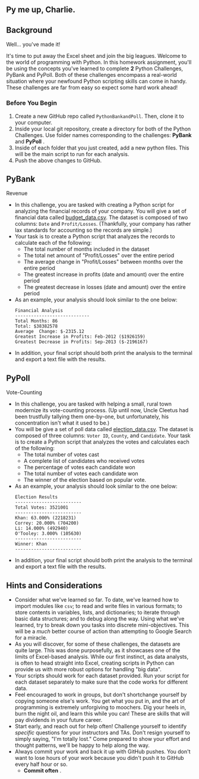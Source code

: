 
## Py me up, Charlie.

## Background

Well... you've made it!

It's time to put away the Excel sheet and join the big leagues. Welcome to the world of programming with Python. In this homework assignment, you'll be using the concepts you've learned to complete **2** Python Challenges, PyBank and PyPoll. Both of these challenges encompass a real-world situation where your newfound Python scripting skills can come in handy. These challenges are far from easy so expect some hard work ahead!

### Before You Begin

1. Create a new GitHub repo called `PythonBankandPoll`. Then, clone it to your computer.
2. Inside your local git repository, create a directory for both of the Python Challenges. Use folder names corresponding to the challenges: **PyBank** and  **PyPoll** .
3. Inside of each folder that you just created, add a new python files. This will be the main script to run for each analysis.
4. Push the above changes to GitHub.

## PyBank

Revenue

* In this challenge, you are tasked with creating a Python script for analyzing the financial records of your company. You will give a set of financial data called [budget_data.csv](https://github.com/kerwehner/Python-PyBank-and-PyPoll/blob/master/PyBank/Resources/budget_data.csv). The dataset is composed of two columns: `Date` and `Profit/Losses`. (Thankfully, your company has rather lax standards for accounting so the records are simple.)
* Your task is to create a Python script that analyzes the records to calculate each of the following:
  * The total number of months included in the dataset
  * The total net amount of "Profit/Losses" over the entire period
  * The average change in "Profit/Losses" between months over the entire period
  * The greatest increase in profits (date and amount) over the entire period
  * The greatest decrease in losses (date and amount) over the entire period
* As an example, your analysis should look similar to the one below:
  ```
  Financial Analysis
  ----------------------------
  Total Months: 86
  Total: $38382578
  Average  Change: $-2315.12
  Greatest Increase in Profits: Feb-2012 ($1926159)
  Greatest Decrease in Profits: Sep-2013 ($-2196167)
  ```
* In addition, your final script should both print the analysis to the terminal and export a text file with the results.

## PyPoll

Vote-Counting

* In this challenge, you are tasked with helping a small, rural town modernize its vote-counting process. (Up until now, Uncle Cleetus had been trustfully tallying them one-by-one, but unfortunately, his concentration isn't what it used to be.)
* You will be give a set of poll data called [election_data.csv](https://github.com/kerwehner/Python-PyBank-and-PyPoll/blob/master/PyPoll/Resources/election_data.csv). The dataset is composed of three columns: `Voter ID`, `County`, and `Candidate`. Your task is to create a Python script that analyzes the votes and calculates each of the following:
  * The total number of votes cast
  * A complete list of candidates who received votes
  * The percentage of votes each candidate won
  * The total number of votes each candidate won
  * The winner of the election based on popular vote.
* As an example, your analysis should look similar to the one below:
  ```
  Election Results
  -------------------------
  Total Votes: 3521001
  -------------------------
  Khan: 63.000% (2218231)
  Correy: 20.000% (704200)
  Li: 14.000% (492940)
  O'Tooley: 3.000% (105630)
  -------------------------
  Winner: Khan
  -------------------------
  ```
* In addition, your final script should both print the analysis to the terminal and export a text file with the results.

## Hints and Considerations

* Consider what we've learned so far. To date, we've learned how to import modules like `csv`; to read and write files in various formats; to store contents in variables, lists, and dictionaries; to iterate through basic data structures; and to debug along the way. Using what we've learned, try to break down you tasks into discrete mini-objectives. This will be a *much* better course of action than attempting to Google Search for a miracle.
* As you will discover, for some of these challenges, the datasets are quite large. This was done purposefully, as it showcases one of the limits of Excel-based analysis. While our first instinct, as data analysts, is often to head straight into Excel, creating scripts in Python can provide us with more robust options for handling "big data".
* Your scripts should work for each dataset provided. Run your script for each dataset separately to make sure that the code works for different data.
* Feel encouraged to work in groups, but don't shortchange yourself by copying someone else's work. You get what you put in, and the art of programming is extremely unforgiving to moochers. Dig your heels in, burn the night oil, and learn this while you can! These are skills that will pay dividends in your future career.
* Start early, and reach out for help often! Challenge yourself to identify *specific* questions for your instructors and TAs. Don't resign yourself to simply saying, "I'm totally lost." Come prepared to show your effort and thought patterns, we'll be happy to help along the way.
* Always commit your work and back it up with GitHub pushes. You don't want to lose hours of your work because you didn't push it to GitHub every half hour or so.
  * **Commit often** .
